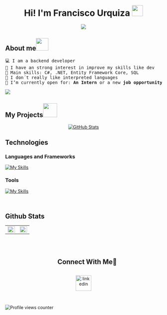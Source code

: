 <h1 align="center">Hi! I'm Francisco Urquiza <img src="https://media.giphy.com/media/hvRJCLFzcasrR4ia7z/giphy.gif" width="35"></h1>
<p align="center">
  <a href="https://github.com/DenverCoder1/readme-typing-svg"><img src="https://readme-typing-svg.herokuapp.com?font=Time+New+Roman&color=%2336BCF7&size=25&center=true&vCenter=true&width=600&height=100&lines=Welcome+to+my+Github;Backend+Dev+@francorutiglianook;Content+Creator;Always+learning+new+things"></a>
</p> 

<h2 align="left">About me<img height="40" src="https://emoji.gg/assets/emoji/7333-parrotdance.gif"></h2>
<pre>
💻 I am a backend developer
📝 I have an strong interest in improve my skills like dev
🌟 Main skills: C#, .NET, Entity Framework Core, SQL
🚩 I don´t really like interpreted languages
🤔 I’m currently open for: <b>An Intern</b> or a new <b>job opportunity</b>
</pre>


<!--horizontal divider(gradiant)-->
<img src="https://user-images.githubusercontent.com/73097560/115834477-dbab4500-a447-11eb-908a-139a6edaec5c.gif">

<h2 align="left">My Projects<img src = "https://github.com/7oSkaaa/7oSkaaa/blob/main/Images/OS.gif?raw=true" width=45px></h2>

<div>
  <p align="center">
	<a href="https://github.com/franciscourquiza/Ecommerce-API-NET">
      		<img src="https://github-readme-stats.vercel.app/api/pin/?username=franciscourquiza&repo=Ecommerce-API-NET&theme=tokyonight" alt="GitHub Stats" />
  </a>

 
## Technologies  

### Languages and Frameworks
[![My Skills](https://skillicons.dev/icons?i=cs,dotnet,sqlite)](https://skillicons.dev)

### Tools
[![My Skills](https://skillicons.dev/icons?i=git,github,postman,visualstudio)](https://skillicons.dev)


<br>  


## Github Stats  
<table><tr><td valign="top" width="50%">

<img src="https://github-readme-stats.vercel.app/api?username=franciscourquiza&theme=dark&show_icons=true&hide_border=true&count_private=true" align="left" style="width: 100%" />

</td><td valign="left" width="50%">

<img src="https://github-readme-stats.vercel.app/api/top-langs/?username=franciscourquiza&theme=dark&show_icons=true&hide_border=true&layout=compact" align="left" style="width: 100%" />

</td></tr></table>  

<br/>  


<div id="user-content-toc">
  <ul align="center">
    <summary><h2 style="display: inline-block">Connect With Me🤝</h2></summary>
  </ul>
</div>

<!--icons and links-->
<p align="center">
<a href="https://www.linkedin.com/in/francisco-urquiza-0513a9247/" target="blank"><img align="center" src="https://user-images.githubusercontent.com/88904952/234979284-68c11d7f-1acc-4f0c-ac78-044e1037d7b0.png" alt="linkedin" height="50" width="50" /></a>

  
</p>

  

<br/>  

![Profile views counter](https://komarev.com/ghpvc/?username=FrancoRutigliano&&style=flat-square)  
  

<br/>  

  
